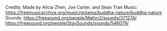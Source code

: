 Credits:
Made by Alicia Zhen, Joe Carter, and Sean Tran
Music: https://freemusicarchive.org/music/gotama/buddha-nature/buddha-nature
Sounds: 
https://freesound.org/people/Mafon2/sounds/371274/
https://freesound.org/people/StavSounds/sounds/546079/